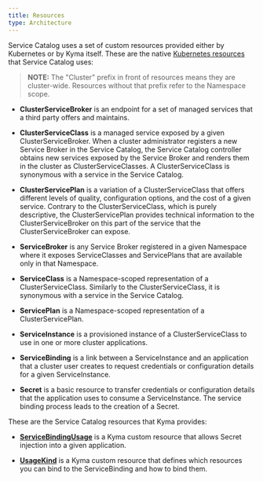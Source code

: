 ```yaml
---
title: Resources
type: Architecture
---
```


Service Catalog uses a set of custom resources provided either by Kubernetes or by Kyma itself.
These are the native [Kubernetes resources](https://kubernetes.io/docs/concepts/extend-kubernetes/service-catalog/#api-resources) that Service Catalog uses:

>**NOTE:** The "Cluster" prefix in front of resources means they are cluster-wide. Resources without that prefix refer to the Namespace scope.   

* **ClusterServiceBroker** is an endpoint for a set of managed services that a third party offers and maintains.

* **ClusterServiceClass** is a managed service exposed by a given ClusterServiceBroker. When a cluster administrator registers a new Service Broker in the Service Catalog, the Service Catalog controller obtains new services exposed by the Service Broker and renders them in the cluster as ClusterServiceClasses. A ClusterServiceClass is synonymous with a service in the Service Catalog.

* **ClusterServicePlan** is a variation of a ClusterServiceClass that offers different levels of quality, configuration options, and the cost of a given service. Contrary to the ClusterServiceClass, which is purely descriptive, the ClusterServicePlan provides technical information to the ClusterServiceBroker on this part of the service that the ClusterServiceBroker can expose.

* **ServiceBroker** is any Service Broker registered in a given Namespace where it exposes ServiceClasses and ServicePlans that are available only in that Namespace.

* **ServiceClass**  is a Namespace-scoped representation of a ClusterServiceClass. Similarly to the ClusterServiceClass, it is synonymous with a service in the Service Catalog.

* **ServicePlan** is a Namespace-scoped representation of a ClusterServicePlan.

* **ServiceInstance** is a provisioned instance of a ClusterServiceClass to use in one or more cluster applications.

* **ServiceBinding** is a link between a ServiceInstance and an application that a cluster user creates to request credentials or configuration details for a given ServiceInstance.

* **Secret** is a basic resource to transfer credentials or configuration details that the application uses to consume a ServiceInstance. The service binding process leads to the creation of a Secret.


These are the Service Catalog resources that Kyma provides:

* [**ServiceBindingUsage**](#custom-resource-service-binding-usage) is a Kyma custom resource that allows Secret injection into a given application.

* [**UsageKind**](#custom-resource-usage-kind) is a Kyma custom resource that defines which resources you can bind to the ServiceBinding and how to bind them.
